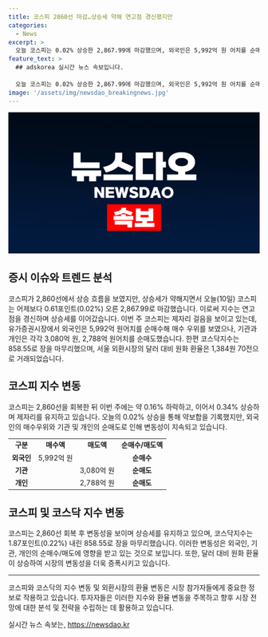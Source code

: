 ```yaml
---
title: 코스피 2860선 마감…상승세 약해 연고점 경신했지만
categories:
  - News
excerpt: >
  오늘 코스피는 0.02% 상승한 2,867.99에 마감했으며, 외국인은 5,992억 원 어치를 순매수했고, 기관과 개인은 각각 3,080억 원, 2,788억 원 어치를 순매도했습니다. 코스닥지수는 0.22% 하락한 858.55에 마감했으며, 달러 대비 원화 환율은 1,384원 70전으로 거래되었습니다.
feature_text: >
  ## adskorea 실시간 뉴스 속보입니다.

  오늘 코스피는 0.02% 상승한 2,867.99에 마감했으며, 외국인은 5,992억 원 어치를 순매수했고, 기관과 개인은 각각 3,080억 원, 2,788억 원 어치를 순매도했습니다. 코스닥지수는 0.22% 하락한 858.55에 마감했으며, 달러 대비 원화 환율은 1,384원 70전으로 거래되었습니다.
image: '/assets/img/newsdao_breakingnews.jpg'
---
```


<p><img src="/assets/img/newsdao_breakingnews.jpg" alt="adskorea 속보" /></p>

<h2 data-ke-size="size26">증시 이슈와 트렌드 분석</h2>

<p data-ke-size="size16">코스피가 2,860선에서 상승 흐름을 보였지만, 상승세가 약해지면서 오늘(10일) 코스피는 어제보다 0.61포인트(0.02%) 오른 2,867.99로 마감했습니다. 이로써 지수는 연고점을 경신하며 상승세를 이어갔습니다. 이번 주 코스피는 제자리 걸음을 보이고 있는데, 유가증권시장에서 외국인은 5,992억 원어치를 순매수해 매수 우위를 보였으나, 기관과 개인은 각각 3,080억 원, 2,788억 원어치를 순매도했습니다. 한편 코스닥지수는 858.55로 장을 마무리했으며, 서울 외환시장의 달러 대비 원화 환율은 1,384원 70전으로 거래되었습니다.</p>

<h2 data-ke-size="size26">코스피 지수 변동</h2>

<p data-ke-size="size16">코스피는 2,860선을 회복한 뒤 이번 주에는 약 0.16% 하락하고, 이어서 0.34% 상승하며 제자리를 유지하고 있습니다. 오늘의 0.02% 상승을 통해 약보합을 기록했지만, 외국인의 매수우위와 기관 및 개인의 순매도로 인해 변동성이 지속되고 있습니다.</p>

<table>
    <tr>
        <td style="text-align: center; height: 17px;"><b>구분</b></td>
        <td style="text-align: center; height: 17px;"><b>매수액</b></td>
        <td style="text-align: center; height: 17px;"><b>매도액</b></td>
        <td style="text-align: center; height: 17px;"><b>순매수/매도액</b></td>
    </tr>
    <tr>
        <td style="text-align: center; height: 17px;"><b>외국인</b></td>
        <td style="text-align: center; height: 17px;">5,992억 원</td>
        <td style="text-align: center; height: 17px;"></td>
        <td style="text-align: center; height: 17px;"><b>순매수</b></td>
    </tr>
    <tr>
        <td style="text-align: center; height: 17px;"><b>기관</b></td>
        <td style="text-align: center; height: 17px;"></td>
        <td style="text-align: center; height: 17px;">3,080억 원</td>
        <td style="text-align: center; height: 17px;"><b>순매도</b></td>
    </tr>
    <tr>
        <td style="text-align: center; height: 17px;"><b>개인</b></td>
        <td style="text-align: center; height: 17px;"></td>
        <td style="text-align: center; height: 17px;">2,788억 원</td>
        <td style="text-align: center; height: 17px;"><b>순매도</b></td>
    </tr>
</table>

<h2 data-ke-size="size26">코스피 및 코스닥 지수 변동</h2>

<p data-ke-size="size16">코스피는 2,860선 회복 후 변동성을 보이며 상승세를 유지하고 있으며, 코스닥지수는 1.87포인트(0.22%) 내린 858.55로 장을 마무리했습니다. 이러한 변동성은 외국인, 기관, 개인의 순매수/매도에 영향을 받고 있는 것으로 보입니다. 또한, 달러 대비 원화 환율이 상승하여 시장의 변동성을 더욱 증폭시키고 있습니다.</p>

<hr>

<p data-ke-size="size16">코스피와 코스닥의 지수 변동 및 외환시장의 환율 변동은 시장 참가자들에게 중요한 정보로 작용하고 있습니다. 투자자들은 이러한 지수와 환율 변동을 주목하고 향후 시장 전망에 대한 분석 및 전략을 수립하는 데 활용하고 있습니다.</p>
실시간 뉴스 속보는, <a href="https://newsdao.kr" rel="dofollow">https://newsdao.kr</a>


